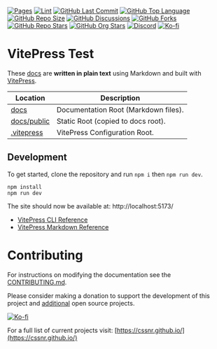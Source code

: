 [![Pages](https://img.shields.io/github/actions/workflow/status/smashedr/vitepress-test/pages.yaml?logo=github&label=pages)](https://github.com/smashedr/vitepress-test/actions/workflows/pages.yaml)
[![Lint](https://img.shields.io/github/actions/workflow/status/smashedr/vitepress-test/lint.yaml?logo=github&label=lint)](https://github.com/smashedr/vitepress-test/actions/workflows/lint.yaml)
[![GitHub Last Commit](https://img.shields.io/github/last-commit/smashedr/vitepress-test?logo=github&label=updated)](https://github.com/smashedr/vitepress-test/graphs/commit-activity)
[![GitHub Top Language](https://img.shields.io/github/languages/top/smashedr/vitepress-test?logo=htmx)](https://github.com/smashedr/vitepress-test)
[![GitHub Repo Size](https://img.shields.io/github/repo-size/smashedr/vitepress-test?logo=bookstack&logoColor=white&label=repo%20size)](https://github.com/smashedr/vitepress-test)
[![GitHub Discussions](https://img.shields.io/github/discussions/smashedr/vitepress-test)](https://github.com/smashedr/vitepress-test/discussions)
[![GitHub Forks](https://img.shields.io/github/forks/smashedr/vitepress-test?style=flat&logo=github)](https://github.com/smashedr/vitepress-test/forks)
[![GitHub Repo Stars](https://img.shields.io/github/stars/smashedr/vitepress-test?style=flat&logo=github)](https://github.com/smashedr/vitepress-test/stargazers)
[![GitHub Org Stars](https://img.shields.io/github/stars/cssnr?style=flat&logo=github&logoColor=white&label=org%20stars)](https://cssnr.github.io/)
[![Discord](https://img.shields.io/discord/899171661457293343?logo=discord&logoColor=white&label=discord&color=7289da)](https://discord.gg/wXy6m2X8wY)
[![Ko-fi](https://img.shields.io/badge/Ko--fi-72a5f2?logo=kofi&label=Support)](https://ko-fi.com/cssnr)

# VitePress Test

These [docs](./docs) are **written in plain text** using Markdown and built with [VitePress](https://vitepress.dev/).

| Location                   | Description                          |
| -------------------------- | ------------------------------------ |
| [docs](docs)               | Documentation Root (Markdown files). |
| [docs/public](docs/public) | Static Root (copied to docs root).   |
| [.vitepress](.vitepress)   | VitePress Configuration Root.        |

## Development

To get started, clone the repository and run `npm i` then `npm run dev`.

```shell
npm install
npm run dev
```

The site should now be available at: http://localhost:5173/

- [VitePress CLI Reference](https://vitepress.dev/reference/cli)
- [VitePress Markdown Reference](https://vitepress.dev/guide/markdown)

# Contributing

For instructions on modifying the documentation see the [CONTRIBUTING.md](https://github.com/cssnr/.github/blob/master/.github/CONTRIBUTING.md).

Please consider making a donation to support the development of this project
and [additional](https://cssnr.com/) open source projects.

[![Ko-fi](https://ko-fi.com/img/githubbutton_sm.svg)](https://ko-fi.com/cssnr)

For a full list of current projects visit: [https://cssnr.github.io/](https://cssnr.github.io/)
